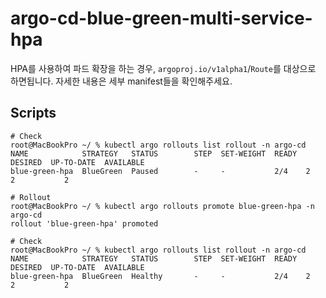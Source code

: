 
# argo-cd-blue-green-multi-service-hpa

HPA를 사용하여 파드 확장을 하는 경우,
`argoproj.io/v1alpha1`/`Route`를 대상으로 하면됩니다.
자세한 내용은 세부 manifest들을 확인해주세요.

## Scripts

```shell
# Check
root@MacBookPro ~/ % kubectl argo rollouts list rollout -n argo-cd
NAME            STRATEGY   STATUS        STEP  SET-WEIGHT  READY  DESIRED  UP-TO-DATE  AVAILABLE
blue-green-hpa  BlueGreen  Paused        -     -           2/4    2        2           2        

# Rollout
root@MacBookPro ~/ % kubectl argo rollouts promote blue-green-hpa -n argo-cd
rollout 'blue-green-hpa' promoted

# Check
root@MacBookPro ~/ % kubectl argo rollouts list rollout -n argo-cd
NAME            STRATEGY   STATUS        STEP  SET-WEIGHT  READY  DESIRED  UP-TO-DATE  AVAILABLE
blue-green-hpa  BlueGreen  Healthy       -     -           2/4    2        2           2        
```
